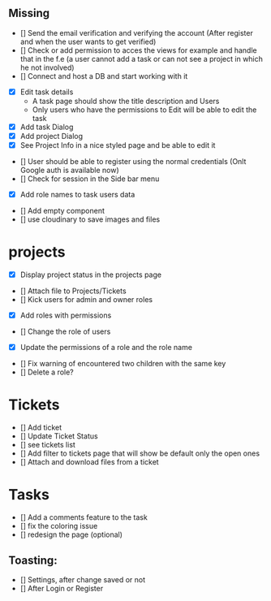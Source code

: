 
## Missing
- [] Send the email verification and verifying the account (After register and when the user wants to get verified)
- [] Check or add permission to acces the views for example and handle that in the f.e (a user cannot add a task or can not see a project in which he not involved)
- [] Connect and host a DB and start working with it
- [x] Edit task details
    * A task page should show the title description and Users
    * Only users who have the permissions to Edit will be able to edit the task
- [x] Add task Dialog
- [x] Add project Dialog
- [x] See Project Info in a nice styled page and be able to edit it
- [] User should be able to register using the normal credentials (Onlt Google auth is available now)
- [] Check for session in the Side bar menu
- [x] Add role names to task users data 
- [] Add empty component
- [] use cloudinary to save images and files

# projects
- [x] Display project status in the projects page
- [] Attach file to Projects/Tickets
- [] Kick users for admin and owner roles
- [x] Add roles with permissions
- [] Change the role of users
- [x] Update the permissions of a role and the role name
- [] Fix warning of encountered two children with the same key
- [] Delete a role?


# Tickets
- [] Add ticket
- [] Update Ticket Status
- [] see tickets list
- [] Add filter to tickets page that will show be default only the open ones
- [] Attach and download files from a ticket


# Tasks
- [] Add a comments feature to the task
- [] fix the coloring issue
- [] redesign the page (optional)


## Toasting:
- [] Settings, after change saved or not
- [] After Login or Register


